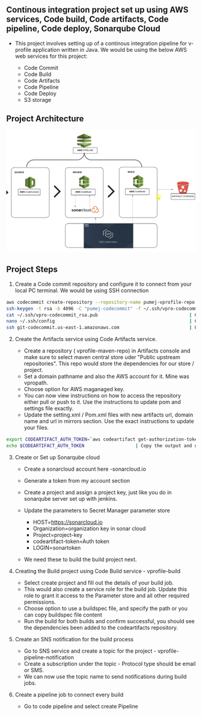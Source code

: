 ## Continous integration project set up using AWS services, Code build, Code artifacts, Code pipeline, Code deploy, Sonarqube Cloud

- This project involves setting up of a continous integration pipeline for v-profile application written in Java. We would be using the below AWS web services for this project:

    - Code Commit 
    - Code Build
    - Code Artifacts
    - Code Pipeline
    - Code Deploy 
    - S3 storage
    
## Project Architecture 

![alt text](pictures/image.png)

## Project Steps 

1) Create a Code commit repository and configure it to connect from your local PC terminal. We would be using SSH connection

```bash
aws codecommit create-repository --repository-name pumej-vprofile-repo --repository-description "Repository for vprofile java project"
ssh-keygen -t rsa -b 4096 -C "pumej-codecommit" -f ~/.ssh/vpro-codecommit_rsa
cat ~/.ssh/vpro-codecommit_rsa.pub                                  | Cat the pub key and upload it under the SSH section of your IAM user. 
nano ~/.ssh/config                                                  | Create a ssh config file for codecommit and update file with the generated ssh key from console. 
ssh git-codecommit.us-east-1.amazonaws.com                          | Use this to confirm authentication to the repo. 
```

2) Create the Artifacts service using Code Artifacts service. 

    - Create a repository (	vprofile-maven-repo) in Artifacts console and make sure to select maven central store uder "Public upstream repositories". This repo would store the dependencies for our store / project.
    - Set a domain pathname and also the AWS account for it. Mine was vpropath. 
    - Choose option for AWS maganaged key. 
    - You can now view instructions on how to access the repository either pull or push to it. Use the instructions to update pom and settings file exactly. 
    - Update the setting.xml / Pom.xml files with new artifacts url, domain name and url in mirrors section. Use the exact instructions to update your files.  

```bash
export CODEARTIFACT_AUTH_TOKEN=`aws codeartifact get-authorization-token --domain vpropath --domain-owner 598189530267 --region us-east-1 --query authorizationToken --output text`
echo $CODEARTIFACT_AUTH_TOKEN                   | Copy the output and update it to aws parameter store 
``` 

3) Create or Set up Sonarqube cloud 

    - Create a sonarcloud account here -sonarcloud.io
    - Generate a token from my account section 
    - Create a project and assign a project key, just like you do in sonarqube server set up with jenkins. 
    - Update the parameters to Secret Manager parameter store 

        - HOST=https://sonarcloud.io
        - Organization=organization key in sonar cloud
        - Project=project-key
        - codeartifact-token=Auth token
        - LOGIN=sonartoken

    - We need these to build the build project next. 

4) Creating the Build project using Code Build service - vprofile-build

    - Select create project and fill out the details of your build job. 
    - This would also create a service role for the build job. Update this role to grant it access to the Parameter store and all other required permissions. 
    - Choose option to use a buildspec file, and specify the path or you can copy buildspec file content 
    - Run the build for both builds and confirm successful, you should see the dependencies been added to the codeartifacts repository. 

5) Create an SNS notification for the build process 

    - Go to SNS service and create a topic for the project - vprofile-pipeline-notification
    - Create a subscription under the topic - Protocol type should be email or SMS. 
    - We can now use the topic name to send notifications during build jobs. 

6) Create a pipeline job to connect every build

    - Go to code pipeline and select create Pipeline 